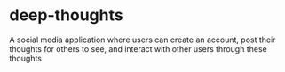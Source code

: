 # deep-thoughts
A social media application where users can create an account, post their thoughts for others to see, and interact with other users through these thoughts

